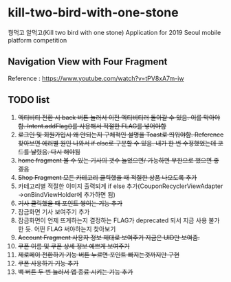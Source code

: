 # kill-two-bird-with-one-stone
꿩먹고 알먹고(Kill two bird with one stone) Application for 2019 Seoul mobile platform competition

## Navigation View with Four Fragment

Reference : <https://www.youtube.com/watch?v=tPV8xA7m-iw> 

## TODO list

1. ~~엑티비티 전환 시 back 버튼 눌러서 이전 엑티비티러 돌아갈 수 있음. 이를 막아야함. Intent.addFlag()를 사용해서 적절한 FLAG를 넣어야함~~
2. ~~로그인 및 회원가입시 왜 안되는지 구체적인 설명을 Toast로 띄워야함. Reference 찾아보면 에러별 원인 나와서 if else로 구분할 수 있음. 내가 한 번 수정했었는데 코드를 날렸음. 다시 해야됨~~
3. ~~home fragment 볼 수 있는 기사의 갯수 늘었으면/ 가능하면 무한으로 했으면 좋겠음~~
4. ~~Shop Fragment 모든 카테고리 클릭했을 때 적절한 상품 나오도록 추가~~
5. 카테고리별 적절한 이미지 출력되게 if else 추가(CouponRecyclerViewAdapter ->onBindViewHolder에 추가하면 됨)
6. ~~기사 클릭했을 때 포인트 쌓이는 기능 추가~~
7. 잠금화면 기사 보여주기 추가
8. 잠금화면이 언제 뜨게하는지 결정하는 FLAG가 deprecated 되서 지금 사용 불가한 듯. 어떤 FLAG 써야하는지 찾아보기
9. ~~Account Fragment 사용자 정보 제대로 보여주기 지금은 UID만 보여줌.~~
10. ~~쿠폰 이름 및 쿠폰 상세 정보 예쁘게 보여주기~~
11. ~~제로페이 전환하기 기능 버튼 누르면 포인트 빠지는것까지만 구현~~
12. ~~쿠폰 사용하기 기능 추가~~
13. ~~백 버튼 두 번 눌러서 앱 종료 시키는 기능 추가~~
